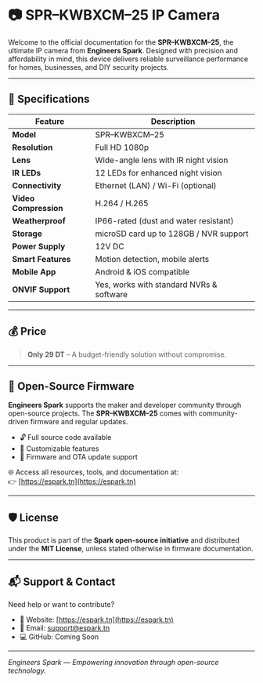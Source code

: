 # 📷 SPR–KWBXCM–25 IP Camera

Welcome to the official documentation for the **SPR–KWBXCM–25**, the ultimate IP camera from **Engineers Spark**. Designed with precision and affordability in mind, this device delivers reliable surveillance performance for homes, businesses, and DIY security projects.

---

## 🔧 Specifications

| Feature              | Description                                  |
|----------------------|----------------------------------------------|
| **Model**            | SPR–KWBXCM–25                                |
| **Resolution**       | Full HD 1080p                                |
| **Lens**             | Wide-angle lens with IR night vision         |
| **IR LEDs**          | 12 LEDs for enhanced night vision            |
| **Connectivity**     | Ethernet (LAN) / Wi-Fi (optional)            |
| **Video Compression**| H.264 / H.265                                |
| **Weatherproof**     | IP66-rated (dust and water resistant)        |
| **Storage**          | microSD card up to 128GB / NVR support       |
| **Power Supply**     | 12V DC                                       |
| **Smart Features**   | Motion detection, mobile alerts              |
| **Mobile App**       | Android & iOS compatible                     |
| **ONVIF Support**    | Yes, works with standard NVRs & software     |

---

## 💰 Price

> **Only 29 DT** – A budget-friendly solution without compromise.

---

## 🚀 Open-Source Firmware

**Engineers Spark** supports the maker and developer community through open-source projects. The **SPR–KWBXCM–25** comes with community-driven firmware and regular updates.

- 🔓 Full source code available
- 🔧 Customizable features
- 🔄 Firmware and OTA update support

🌐 Access all resources, tools, and documentation at:  
👉 [https://espark.tn](https://espark.tn)

---

## 🛡️ License

This product is part of the **Spark open-source initiative** and distributed under the **MIT License**, unless stated otherwise in firmware documentation.

---

## 📬 Support & Contact

Need help or want to contribute?

- 🔗 Website: [https://espark.tn](https://espark.tn)
- 📧 Email: support@espark.tn
- 💻 GitHub: Coming Soon

---

*Engineers Spark — Empowering innovation through open-source technology.*
